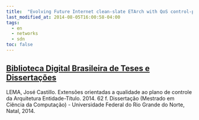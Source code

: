 ```yaml
---
title:  "Evolving Future Internet clean-slate ETArch with QoS control-plane extensions"
last_modified_at: 2014-08-05T16:00:58-04:00
tags:
  - en
  - networks
  - sdn
toc: false
---
```


## [Biblioteca Digital Brasileira de Teses e Dissertações](http://bdtd.ibict.br/vufind/Record/UFRN_7ccf2b703d54b0fd8cc548ccd747339a)


LEMA, José Castillo. Extensões orientadas a qualidade ao plano de controle da Arquitetura Entidade-Título. 2014. 62 f. Dissertação (Mestrado em Ciência da Computação) - Universidade Federal do Rio Grande do Norte, Natal, 2014.
